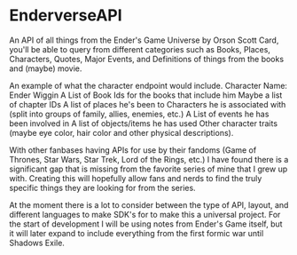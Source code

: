 # EnderverseAPI
An API of all things from the Ender's Game Universe by Orson Scott Card, you'll be able to query from different categories such as Books, Places, Characters, Quotes, Major Events, and Definitions of things from the books and (maybe) movie.

An example of what the character endpoint would include.
Character Name: Ender Wiggin
A List of Book Ids for the books that include him
Maybe a list of chapter IDs
A list of places he's been to 
Characters he is associated with (split into groups of family, allies, enemies, etc.)
A List of events he has been involved in
A list of objects/items he has used
Other character traits (maybe eye color, hair color and other physical descriptions).

With other fanbases having APIs for use by their fandoms (Game of Thrones, Star Wars, Star Trek, Lord of the Rings, etc.) I have found there is a significant gap that is missing from the favorite series of mine that I grew up with. Creating this will hopefully allow fans and nerds to find the truly specific things they are looking for from the series. 

At the moment there is a lot to consider between the type of API, layout, and different languages to make SDK's for to make this a universal project. 
For the start of development I will be using notes from Ender's Game itself, but it will later expand to include everything from the first formic war until Shadows Exile.

